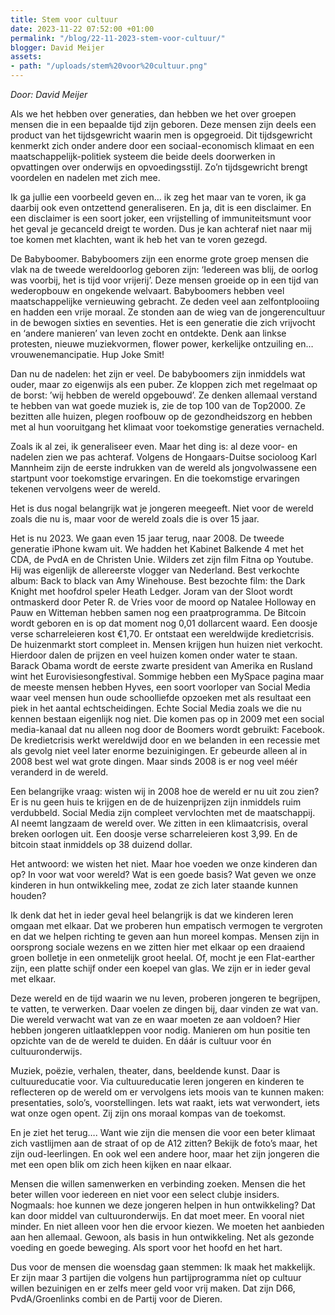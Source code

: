 ```yaml
---
title: Stem voor cultuur
date: 2023-11-22 07:52:00 +01:00
permalink: "/blog/22-11-2023-stem-voor-cultuur/"
blogger: David Meijer
assets:
- path: "/uploads/stem%20voor%20cultuur.png"
---
```


*Door: David Meijer*

Als we het hebben over generaties, dan hebben we het over groepen mensen die in een bepaalde tijd zijn geboren. Deze mensen zijn deels een product van het tijdsgewricht waarin men is opgegroeid. Dit tijdsgewricht kenmerkt zich onder andere door een sociaal-economisch klimaat en een maatschappelijk-politiek systeem die beide deels doorwerken in opvattingen over onderwijs en opvoedingsstijl. Zo’n tijdsgewricht brengt voordelen en nadelen met zich mee.

Ik ga jullie een voorbeeld geven en… ik zeg het maar van te voren, ik ga daarbij ook even ontzettend generaliseren. En ja, dit is een disclaimer. En een disclaimer is een soort joker, een vrijstelling of immuniteitsmunt voor het geval je gecanceld dreigt te worden. Dus je kan achteraf niet naar mij toe komen met klachten, want ik heb het van te voren gezegd.

De Babyboomer.
Babyboomers zijn een enorme grote groep mensen die vlak na de tweede wereldoorlog geboren zijn: ‘Iedereen was blij, de oorlog was voorbij, het is tijd voor vrijerij’. Deze mensen groeide op in een tijd van wederopbouw en ongekende welvaart. Babyboomers hebben veel maatschappelijke vernieuwing gebracht. Ze deden veel aan zelfontplooiing en hadden een vrije moraal. Ze stonden aan de wieg van de jongerencultuur in de bewogen sixties en seventies. Het is een generatie die zich vrijvocht en ‘andere manieren’ van leven zocht en ontdekte. Denk aan linkse protesten, nieuwe muziekvormen, flower power, kerkelijke ontzuiling en… vrouwenemancipatie. Hup Joke Smit!

Dan nu de nadelen: het zijn er veel. De babyboomers zijn inmiddels wat ouder, maar zo eigenwijs als een puber. Ze kloppen zich met regelmaat op de borst: ’wij hebben de wereld opgebouwd’. Ze denken allemaal verstand te hebben van wat goede muziek is, zie de top 100 van de Top2000. Ze bezitten alle huizen, plegen roofbouw op de gezondheidszorg en hebben met al hun vooruitgang het klimaat voor toekomstige generaties vernacheld.

Zoals ik al zei, ik generaliseer even.
Maar het ding is: al deze voor- en nadelen zien we pas achteraf. Volgens de Hongaars-Duitse socioloog Karl Mannheim zijn de eerste indrukken van de wereld als jongvolwassene een startpunt voor toekomstige ervaringen. En die toekomstige ervaringen tekenen vervolgens weer de wereld. 

Het is dus nogal belangrijk wat je jongeren meegeeft. Niet voor de wereld zoals die nu is, maar voor de wereld zoals die is over 15 jaar.

Het is nu 2023. We gaan even 15 jaar terug, naar 2008. De tweede generatie iPhone kwam uit. We hadden het Kabinet Balkende 4 met het CDA, de PvdA en de Christen Unie. Wilders zet zijn film Fitna op Youtube. Hij was eigenlijk de allereerste vlogger van Nederland. Best verkochte album: Back to black van Amy Winehouse. Best bezochte film: the Dark Knight met hoofdrol speler Heath Ledger. Joram van der Sloot wordt ontmaskerd door Peter R. de Vries voor de moord op Natalee Holloway en Pauw en Witteman hebben samen nog een praatprogramma. De Bitcoin wordt geboren en is op dat moment nog 0,01 dollarcent waard. Een doosje verse scharreleieren kost €1,70. Er ontstaat een wereldwijde kredietcrisis. De huizenmarkt stort compleet in. Mensen krijgen hun huizen niet verkocht. Hierdoor dalen de prijzen en veel huizen komen onder water te staan. Barack Obama wordt de eerste zwarte president van Amerika en Rusland wint het Eurovisiesongfestival. Sommige hebben een MySpace pagina maar de meeste mensen hebben Hyves, een soort voorloper van Social Media waar veel mensen hun oude schoolliefde opzoeken met als resultaat een piek in het aantal echtscheidingen. Echte Social Media zoals we die nu kennen bestaan eigenlijk nog niet. Die komen pas op in 2009 met een social media-kanaal dat nu alleen nog door de Boomers wordt gebruikt: Facebook. De kredietcrisis werkt wereldwijd door en we belanden in een recessie met als gevolg niet veel later enorme bezuinigingen. Er gebeurde alleen al in 2008 best wel wat grote dingen. Maar sinds 2008 is er nog veel méér veranderd in de wereld.

Een belangrijke vraag: wisten wij in 2008 hoe de wereld er nu uit zou zien? Er is nu geen huis te krijgen en de de huizenprijzen zijn inmiddels ruim verdubbeld. Social Media zijn compleet vervlochten met de maatschappij. AI neemt langzaam de wereld over. We zitten in een klimaatcrisis, overal breken oorlogen uit. Een doosje verse scharreleieren kost 3,99. En de bitcoin staat inmiddels op 38 duizend dollar. 

Het antwoord: we wisten het niet. Maar hoe voeden we onze kinderen dan op? In voor wat voor wereld? Wat is een goede basis? Wat geven we onze kinderen in hun ontwikkeling mee, zodat ze zich later staande kunnen houden?

Ik denk dat het in ieder geval heel belangrijk is dat we kinderen leren omgaan met elkaar. Dat we proberen hun empatisch vermogen te vergroten en dat we helpen richting te geven aan hun moreel kompas. Mensen zijn in oorsprong sociale wezens en we zitten hier met elkaar op een draaiend groen bolletje in een onmetelijk groot heelal. Of, mocht je een Flat-earther zijn, een platte schijf onder een koepel van glas. We zijn er in ieder geval met elkaar.

Deze wereld en de tijd waarin we nu leven, proberen jongeren te begrijpen, te vatten, te verwerken. Daar voelen ze dingen bij, daar vinden ze wat van. Die wereld verwacht wat van ze en waar moeten ze aan voldoen? Hier hebben jongeren uitlaatkleppen voor nodig. Manieren om hun positie ten opzichte van de de wereld te duiden. En dáár is cultuur voor én cultuuronderwijs. 

Muziek, poëzie, verhalen, theater, dans, beeldende kunst. Daar is cultuureducatie voor. Via cultuureducatie leren jongeren en kinderen te reflecteren op de wereld om er vervolgens iets moois van te kunnen maken: presentaties, solo’s, voorstellingen. Iets wat raakt, iets wat verwondert, iets wat onze ogen opent. Zij zijn ons moraal kompas van de toekomst. 

En je ziet het terug…. Want wie zijn die mensen die voor een beter klimaat zich vastlijmen aan de straat of op de A12 zitten? Bekijk de foto’s maar, het zijn oud-leerlingen. En ook wel een andere hoor, maar het zijn jongeren die met een open blik om zich heen kijken en naar elkaar. 

Mensen die willen samenwerken en verbinding zoeken. Mensen die het beter willen voor iedereen en niet voor een select clubje insiders. Nogmaals: hoe kunnen we deze jongeren helpen in hun ontwikkeling? Dat kan door middel van cultuuronderwijs. En dat moet meer. En vooral niet minder. En niet alleen voor hen die ervoor kiezen. We moeten het aanbieden aan hen allemaal. Gewoon, als basis in hun ontwikkeling. Net als gezonde voeding en goede beweging. Als sport voor het hoofd en het hart.

Dus voor de mensen die woensdag gaan stemmen: Ik maak het makkelijk. Er zijn maar 3 partijen die volgens hun partijprogramma níet op cultuur willen bezuinigen en er zelfs meer geld voor vrij maken. Dat zijn D66, PvdA/Groenlinks combi en de Partij voor de Dieren.
